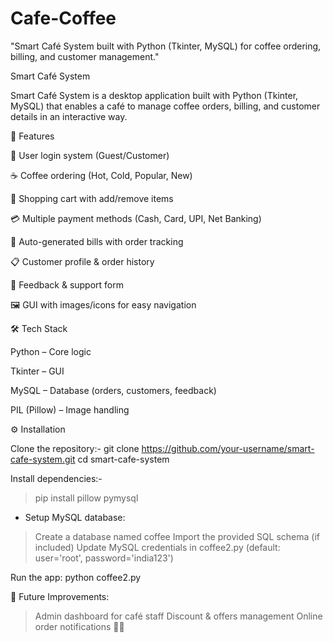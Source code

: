 # Cafe-Coffee
"Smart Café System built with Python (Tkinter, MySQL) for coffee ordering, billing, and customer management."

Smart Café System

Smart Café System is a desktop application built with Python (Tkinter, MySQL) that enables a café to manage coffee orders, billing, and customer details in an interactive way.

🚀 Features

🔑 User login system (Guest/Customer)

☕ Coffee ordering (Hot, Cold, Popular, New)

🛒 Shopping cart with add/remove items

💳 Multiple payment methods (Cash, Card, UPI, Net Banking)

🧾 Auto-generated bills with order tracking

📋 Customer profile & order history

💬 Feedback & support form

🖼️ GUI with images/icons for easy navigation

🛠️ Tech Stack

Python – Core logic

Tkinter – GUI

MySQL – Database (orders, customers, feedback)

PIL (Pillow) – Image handling

⚙️ Installation

Clone the repository:-
git clone https://github.com/your-username/smart-cafe-system.git
cd smart-cafe-system


Install dependencies:-
> pip install pillow pymysql


 - Setup MySQL database:

> Create a database named coffee
> Import the provided SQL schema (if included)
> Update MySQL credentials in coffee2.py (default: user='root', password='india123')

Run the app:
python coffee2.py



📌 Future Improvements:
> Admin dashboard for café staff
> Discount & offers management
> Online order notifications
👨‍💻
